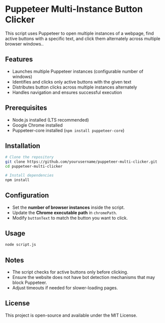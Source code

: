 # Puppeteer Multi-Instance Button Clicker

This script uses Puppeteer to open multiple instances of a webpage, find active buttons with a specific text, and click them alternately across multiple browser windows..

## Features
- Launches multiple Puppeteer instances (configurable number of windows)
- Identifies and clicks only active buttons with the given text
- Distributes button clicks across multiple instances alternately
- Handles navigation and ensures successful execution

## Prerequisites
- Node.js installed (LTS recommended)
- Google Chrome installed
- Puppeteer-core installed (`npm install puppeteer-core`)

## Installation
```sh
# Clone the repository
git clone https://github.com/yourusername/puppeteer-multi-clicker.git
cd puppeteer-multi-clicker

# Install dependencies
npm install
```

## Configuration
- Set the **number of browser instances** inside the script.
- Update the **Chrome executable path** in `chromePath`.
- Modify `buttonText` to match the button you want to click.

## Usage
```sh
node script.js
```

## Notes
- The script checks for active buttons only before clicking.
- Ensure the website does not have bot detection mechanisms that may block Puppeteer.
- Adjust timeouts if needed for slower-loading pages.

## License
This project is open-source and available under the MIT License.

